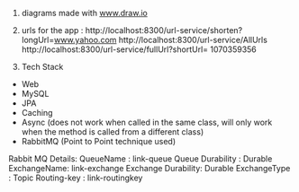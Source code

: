 1) diagrams made with www.draw.io


2) urls for the app : 
http://localhost:8300/url-service/shorten?longUrl=www.yahoo.com
http://localhost:8300/url-service/AllUrls
http://localhost:8300/url-service/fullUrl?shortUrl= 1070359356

3)  Tech Stack
 - Web
 - MySQL
 - JPA
 - Caching
 - Async (does not work when called in the same class, will only work when the method is
 			called from a different class)
 - RabbitMQ (Point to Point technique used)
 
 
 Rabbit MQ Details: 
 	QueueName : link-queue
 	Queue Durability : Durable
 	ExchangeName: link-exchange
 	Exchange Durability: Durable
 	ExchangeType : Topic
 	Routing-key : link-routingkey
 	
 